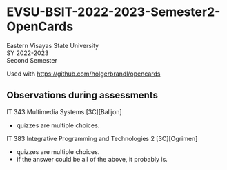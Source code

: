 # EVSU-BSIT-2022-2023-Semester2-OpenCards

Eastern Visayas State University  
SY 2022-2023  
Second Semester  

Used with https://github.com/holgerbrandl/opencards

## Observations during assessments

IT 343 Multimedia Systems [3C][Balijon]

- quizzes are multiple choices.


IT 383 Integrative Programming and Technologies 2 [3C][Ogrimen]

- quizzes are multiple choices.
- if the answer could be all of the above, it probably is.
